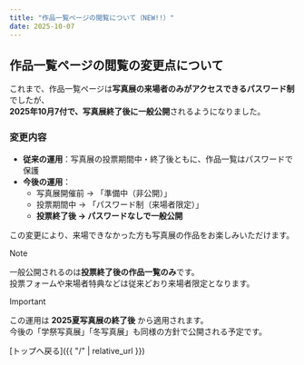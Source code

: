 ```yaml
---
title: "作品一覧ページの閲覧について（NEW!!）"
date: 2025-10-07
---
```


## 作品一覧ページの閲覧の変更点について

これまで、作品一覧ページは**写真展の来場者のみがアクセスできるパスワード制**でしたが、  
**2025年10月7付で、写真展終了後に一般公開**されるようになりました。

### 変更内容
- **従来の運用**：写真展の投票期間中・終了後ともに、作品一覧はパスワードで保護  
- **今後の運用**：  
  - 写真展開催前 → 「準備中（非公開）」  
  - 投票期間中 → 「パスワード制（来場者限定）」  
  - **投票終了後 → パスワードなしで一般公開**

この変更により、来場できなかった方も写真展の作品をお楽しみいただけます。

> [!NOTE]
> 一般公開されるのは**投票終了後の作品一覧のみ**です。  
> 投票フォームや来場者特典などは従来どおり来場者限定となります。

> [!IMPORTANT]
> この運用は **2025夏写真展の終了後** から適用されます。  
> 今後の「学祭写真展」「冬写真展」も同様の方針で公開される予定です。

[トップへ戻る]({{ "/" | relative_url }})
